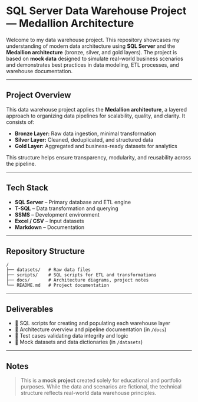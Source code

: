 # SQL Server Data Warehouse Project — Medallion Architecture

Welcome to my data warehouse project. This repository showcases my understanding of modern data architecture using **SQL Server** and the **Medallion architecture** (bronze, silver, and gold layers). The project is based on **mock data** designed to simulate real-world business scenarios and demonstrates best practices in data modeling, ETL processes, and warehouse documentation.

---

## Project Overview

This data warehouse project applies the **Medallion architecture**, a layered approach to organizing data pipelines for scalability, quality, and clarity. It consists of:

- **Bronze Layer:** Raw data ingestion, minimal transformation
- **Silver Layer:** Cleaned, deduplicated, and structured data
- **Gold Layer:** Aggregated and business-ready datasets for analytics

This structure helps ensure transparency, modularity, and reusability across the pipeline.

---

## Tech Stack

- **SQL Server** – Primary database and ETL engine
- **T-SQL** – Data transformation and querying
- **SSMS** – Development environment
- **Excel / CSV** – Input datasets
- **Markdown** – Documentation

---

## Repository Structure

```
/
├── datasets/   # Raw data files  
├── scripts/    # SQL scripts for ETL and transformations  
├── docs/       # Architecture diagrams, project notes   
└── README.md   # Project documentation
```
---

## Deliverables

- 🔹 SQL scripts for creating and populating each warehouse layer  
- 🔹 Architecture overview and pipeline documentation (in `/docs`)  
- 🔹 Test cases validating data integrity and logic  
- 🔹 Mock datasets and data dictionaries (in `/datasets`)

---

## Notes

> This is a **mock project** created solely for educational and portfolio purposes. While the data and scenarios are fictional, the technical structure reflects real-world data warehouse principles.
